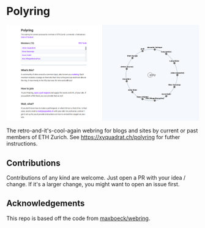 # Polyring

![Screenshot of the polyring website](/src/assets/images/screenshot.png)

The retro-and-it's-cool-again webring for blogs and sites by current or past members of ETH Zurich.
See https://xyquadrat.ch/polyring for futher instructions.

## Contributions

Contributions of any kind are welcome. Just open a PR with your idea / change. If it's a larger change, you might want to open an issue first.

## Acknowledgements

This repo is based off the code from [maxboeck/webring](https://github.com/maxboeck/webring/).